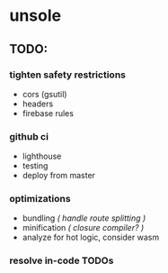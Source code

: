 # unsole

## TODO:

### tighten safety restrictions
- cors (gsutil)
- headers
- firebase rules

### github ci
- lighthouse
- testing
- deploy from master

### optimizations
- bundling *( handle route splitting )*
- minification *( closure compiler? )*
- analyze for hot logic, consider wasm

### resolve in-code TODOs 